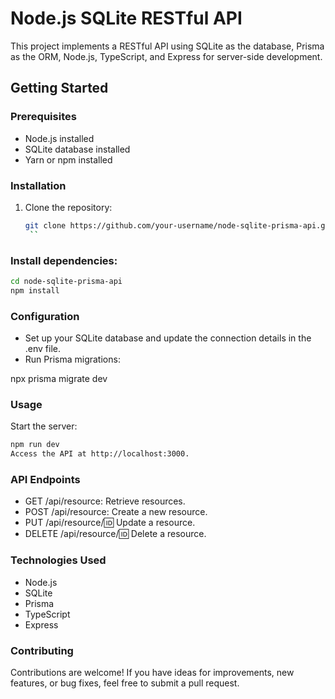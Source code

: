# Node.js SQLite RESTful API

This project implements a RESTful API using SQLite as the database, Prisma as the ORM, Node.js, TypeScript, and Express for server-side development.

## Getting Started

### Prerequisites

- Node.js installed
- SQLite database installed
- Yarn or npm installed

### Installation

1. Clone the repository:

   ```bash
   git clone https://github.com/your-username/node-sqlite-prisma-api.git
    ``

### Install dependencies:

```bash
cd node-sqlite-prisma-api
npm install
```
### Configuration

- Set up your SQLite database and update the connection details in the .env file.
- Run Prisma migrations:

npx prisma migrate dev

### Usage
Start the server:

```bash
npm run dev
Access the API at http://localhost:3000.
```

### API Endpoints
- GET /api/resource: Retrieve resources.
- POST /api/resource: Create a new resource.
- PUT /api/resource/:id: Update a resource.
- DELETE /api/resource/:id: Delete a resource.

### Technologies Used
- Node.js
- SQLite
- Prisma
- TypeScript
- Express

### Contributing
Contributions are welcome! If you have ideas for improvements, new features, or bug fixes, feel free to submit a pull request.